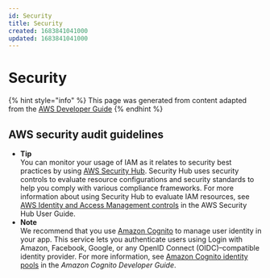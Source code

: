 ```yaml
---
id: Security
title: Security
created: 1683841041000
updated: 1683841041000
---
```

# Security

{% hint style="info" %}
This page was generated from content adapted from the [AWS Developer Guide](https://github.com/awsdocs/iam-user-guide.git)
{% endhint %}

## AWS security audit guidelines

- **Tip**  
You can monitor your usage of IAM as it relates to security best practices by using [AWS Security Hub](https://docs.aws.amazon.com/securityhub/latest/userguide/what-is-securityhub.html)\. Security Hub uses security controls to evaluate resource configurations and security standards to help you comply with various compliance frameworks\. For more information about using Security Hub to evaluate IAM resources, see [AWS Identity and Access Management controls](https://docs.aws.amazon.com/securityhub/latest/userguide/iam-controls.html) in the AWS Security Hub User Guide\.
- **Note**  
We recommend that you use [Amazon Cognito](https://aws.amazon.com/cognito/) to manage user identity in your app\. This service lets you authenticate users using Login with Amazon, Facebook, Google, or any OpenID Connect \(OIDC\)–compatible identity provider\. For more information, see [Amazon Cognito identity pools](https://docs.aws.amazon.com/cognito/latest/developerguide/cognito-identity.html) in the *Amazon Cognito Developer Guide*\.

